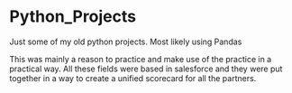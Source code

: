 # Python_Projects
Just some of my old python projects. Most likely using Pandas

This was mainly a reason to practice and make use of the practice in a practical way. All these fields were based in salesforce
and they were put together in a way to create a unified scorecard for all the partners.
